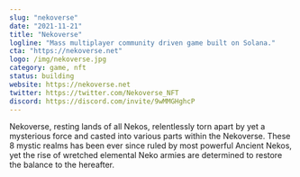 ```yaml
---
slug: "nekoverse"
date: "2021-11-21"
title: "Nekoverse"
logline: "Mass multiplayer community driven game built on Solana."
cta: "https://nekoverse.net"
logo: /img/nekoverse.jpg
category: game, nft
status: building
website: https://nekoverse.net
twitter: https://twitter.com/Nekoverse_NFT
discord: https://discord.com/invite/9wMMGHghcP
---
```


Nekoverse, resting lands of all Nekos, relentlessly torn apart by yet a mysterious force and casted into various parts within the Nekoverse. These 8 mystic realms has been ever since ruled by most powerful Ancient Nekos, yet the rise of wretched elemental Neko armies are determined to restore the balance to the hereafter.
